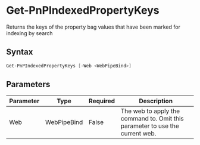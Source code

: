 # Get-PnPIndexedPropertyKeys
Returns the keys of the property bag values that have been marked for indexing by search
## Syntax
```powershell
Get-PnPIndexedPropertyKeys [-Web <WebPipeBind>]
```


## Parameters
Parameter|Type|Required|Description
---------|----|--------|-----------
|Web|WebPipeBind|False|The web to apply the command to. Omit this parameter to use the current web.|
